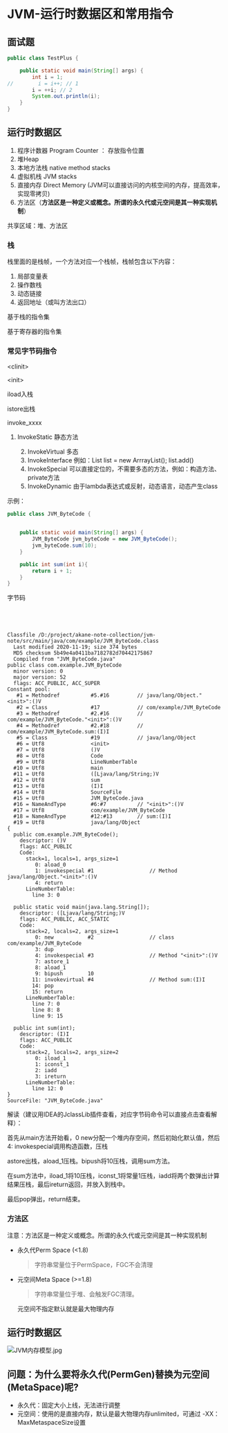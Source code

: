 # JVM-运行时数据区和常用指令

## 面试题

```java
public class TestPlus {

    public static void main(String[] args) {
        int i = 1;
//        i = i++; // 1
        i = ++i; // 2
        System.out.println(i);
    }
}
```



## 运行时数据区

1. 程序计数器 Program Counter ： 存放指令位置
2. 堆Heap
3. 本地方法栈 native method stacks
4. 虚拟机栈 JVM stacks
5. 直接内存 Direct Memory (JVM可以直接访问的内核空间的内存，提高效率，实现零拷贝)
6. 方法区（**方法区是一种定义或概念。所谓的永久代或元空间是其一种实现机制**）

共享区域：堆、方法区



### 栈

栈里面的是栈帧，一个方法对应一个栈帧，栈帧包含以下内容：

1. 局部变量表
2. 操作数栈
3. 动态链接
4. 返回地址（或叫方法出口）



基于栈的指令集

基于寄存器的指令集



### 常见字节码指令

\<clinit\>

\<init\>

iload入栈

istore出栈

invoke_xxxx

1. InvokeStatic 静态方法

 	2. InvokeVirtual 多态
 	3. InvokeInterface  例如：List<String> list = new ArrrayList<String>(); list.add()
 	4. InvokeSpecial 可以直接定位的，不需要多态的方法，例如：构造方法、private方法
 	5. InvokeDynamic 由于lambda表达式或反射，动态语言，动态产生class



示例：

````java
public class JVM_ByteCode {


    public static void main(String[] args) {
        JVM_ByteCode jvm_byteCode = new JVM_ByteCode();
        jvm_byteCode.sum(10);
    }

    public int sum(int i){
        return i + 1;
    }
}

````

字节码

```




Classfile /D:/project/akane-note-collection/jvm-note/src/main/java/com/example/JVM_ByteCode.class
  Last modified 2020-11-19; size 374 bytes
  MD5 checksum 5b49e4a0411ba7182782d70442175867
  Compiled from "JVM_ByteCode.java"
public class com.example.JVM_ByteCode
  minor version: 0
  major version: 52
  flags: ACC_PUBLIC, ACC_SUPER
Constant pool:
   #1 = Methodref          #5.#16         // java/lang/Object."<init>":()V
   #2 = Class              #17            // com/example/JVM_ByteCode
   #3 = Methodref          #2.#16         // com/example/JVM_ByteCode."<init>":()V
   #4 = Methodref          #2.#18         // com/example/JVM_ByteCode.sum:(I)I
   #5 = Class              #19            // java/lang/Object
   #6 = Utf8               <init>
   #7 = Utf8               ()V
   #8 = Utf8               Code
   #9 = Utf8               LineNumberTable
  #10 = Utf8               main
  #11 = Utf8               ([Ljava/lang/String;)V
  #12 = Utf8               sum
  #13 = Utf8               (I)I
  #14 = Utf8               SourceFile
  #15 = Utf8               JVM_ByteCode.java
  #16 = NameAndType        #6:#7          // "<init>":()V
  #17 = Utf8               com/example/JVM_ByteCode
  #18 = NameAndType        #12:#13        // sum:(I)I
  #19 = Utf8               java/lang/Object
{
  public com.example.JVM_ByteCode();
    descriptor: ()V
    flags: ACC_PUBLIC
    Code:
      stack=1, locals=1, args_size=1
         0: aload_0
         1: invokespecial #1                  // Method java/lang/Object."<init>":()V
         4: return
      LineNumberTable:
        line 3: 0

  public static void main(java.lang.String[]);
    descriptor: ([Ljava/lang/String;)V
    flags: ACC_PUBLIC, ACC_STATIC
    Code:
      stack=2, locals=2, args_size=1
         0: new           #2                  // class com/example/JVM_ByteCode
         3: dup
         4: invokespecial #3                  // Method "<init>":()V
         7: astore_1
         8: aload_1
         9: bipush        10
        11: invokevirtual #4                  // Method sum:(I)I
        14: pop
        15: return
      LineNumberTable:
        line 7: 0
        line 8: 8
        line 9: 15

  public int sum(int);
    descriptor: (I)I
    flags: ACC_PUBLIC
    Code:
      stack=2, locals=2, args_size=2
         0: iload_1
         1: iconst_1
         2: iadd
         3: ireturn
      LineNumberTable:
        line 12: 0
}
SourceFile: "JVM_ByteCode.java"

```

解读（建议用IDEA的JclassLib插件查看，对应字节码命令可以直接点击查看解释）：

首先从main方法开始看，0 new分配一个堆内存空间，然后初始化默认值，然后4: invokespecial调用构造函数，压栈

astore出栈，aload_1压栈。bipush将10压栈，调用sum方法。

在sum方法中，iload_1将10压栈，iconst_1将常量1压栈，iadd将两个数弹出计算结果压栈，最后ireturn返回，并放入到栈中。

最后pop弹出，return结束。



### 方法区

注意：方法区是一种定义或概念。所谓的永久代或元空间是其一种实现机制

- 永久代Perm Space (<1.8) 

  > 字符串常量位于PermSpace，FGC不会清理

- 元空间Meta Space (>=1.8)

  > 字符串常量位于堆、会触发FGC清理。
  
  元空间不指定默认就是最大物理内存



## 运行时数据区

![JVM内存模型.jpg](images/JVM内存模型.jpg)



## 问题：为什么要将永久代(PermGen)替换为元空间(MetaSpace)呢?

- 永久代：固定⼤⼩上线，⽆法进⾏调整
- 元空间：使⽤的是直接内存，默认是最大物理内存unlimited，可通过 -XX： MaxMetaspaceSize设置